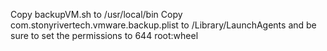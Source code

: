 Copy backupVM.sh to /usr/local/bin
Copy com.stonyrivertech.vmware.backup.plist to /Library/LaunchAgents 
	and be sure to set the permissions to 644 root:wheel